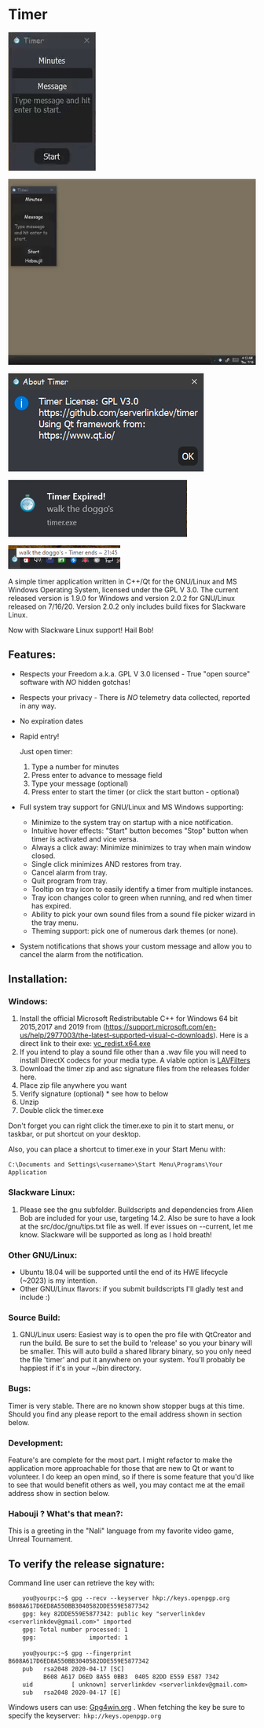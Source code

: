 # Timer
![](timer.gif)

![](theme-picker-demo.gif)

![](about.png) 

![](screenshot-notification.png)

![](screenshot-tooltip.png)

A simple timer application written in C++/Qt for the GNU/Linux and MS Windows Operating System, licensed under the GPL V 3.0.  The current released version is 1.9.0 for Windows and version 2.0.2 for GNU/Linux released on 7/16/20.  Version 2.0.2 only includes build fixes for Slackware Linux.

Now with Slackware Linux support! Hail Bob!

## Features:
+ Respects your Freedom a.k.a. GPL V 3.0 licensed - True "open source" software with *NO* hidden gotchas!

+ Respects your privacy - There is *NO* telemetry data collected, reported in any way.

+ No expiration dates

+ Rapid entry!  

  Just open timer:
	1. Type a number for minutes
	2. Press enter to advance to message field
	3. Type your message (optional)
	4. Press enter to start the timer (or click the start button - optional)
	
+ Full system tray support for GNU/Linux and MS Windows supporting:
  - Minimize to the system tray on startup with a nice notification.
  - Intuitive hover effects: "Start" button becomes "Stop" button when timer is activated and vice versa.
  - Always a click away: Minimize minimizes to tray when main window closed.
  - Single click minimizes AND restores from tray.
  - Cancel alarm from tray.
  - Quit program from tray.
  - Tooltip on tray icon to easily identify a timer from multiple instances.
  - Tray icon changes color to green when running, and red when timer has expired.
  - Ability to pick your own sound files from a sound file picker wizard in the tray menu.
  - Theming support: pick one of numerous dark themes (or none).
 
+ System notifications that shows your custom message and allow you to cancel the alarm from the notification.

## Installation:

### Windows:
1. Install the official Microsoft Redistributable C++ for Windows 64 bit 2015,2017 and 2019 from (https://support.microsoft.com/en-us/help/2977003/the-latest-supported-visual-c-downloads).  Here is a direct link to their exe: [vc_redist.x64.exe](https://aka.ms/vs/16/release/vc_redist.x64.exe)
2. If you intend to play a sound file other than a .wav file you will need to install DirectX codecs for your media type.  A viable option is [LAVFilters](https://github.com/Nevcairiel/LAVFilters/releases)
3. Download the timer zip and asc signature files from the releases folder here.
4. Place zip file anywhere you want
5. Verify signature (optional) * see how to below
6. Unzip
7. Double click the timer.exe

Don't forget you can right click the timer.exe to pin it to start menu, or taskbar, or put shortcut on your desktop.

Also, you can place a shortcut to timer.exe in your Start Menu with:

```
C:\Documents and Settings\<username>\Start Menu\Programs\Your Application
```

### Slackware Linux:
1. Please see the gnu subfolder.  Buildscripts and dependencies from Alien Bob are included for your use, targeting 14.2.  Also be sure to have a look at the src/doc/gnu/tips.txt file as well. If ever issues on --current, let me know.  Slackware will be supported as long as I hold breath!



### Other GNU/Linux:
- Ubuntu 18.04 will be supported until the end of its HWE lifecycle (~2023) is my intention.
- Other GNU/Linux flavors: if you submit buildscripts I'll gladly test and include :)


### Source Build:
1. GNU/Linux users: Easiest way is to open the pro file with QtCreator and run the build.  Be sure to set the build to 'release' so you your binary will be smaller.  This will auto build a shared library binary, so you only need the file 'timer' and put it anywhere on your system.  You'll probably be happiest if it's in your ~/bin directory.

### Bugs:
Timer is very stable. There are no known show stopper bugs at this time.  Should you find any please report to the email address shown in section below.

### Development:
Feature's are complete for the most part.  I might refactor to make the application more approachable for those that are new to Qt or want to volunteer.  I do keep an open mind, so if there is some feature that you'd like to see that would benefit others as well, you may contact me at the email address show in section below.

### Habouji ? What's that mean?:
This is a greeting in the "Nali" language from my favorite video game, Unreal Tournament.

## To verify the release signature:

Command line user can retrieve the key with:

```
    you@yourpc:~$ gpg --recv --keyserver hkp://keys.openpgp.org B608A617D6ED8A550BB3040582DDE559E5877342 
    gpg: key 82DDE559E5877342: public key "serverlinkdev <serverlinkdev@gmail.com>" imported
    gpg: Total number processed: 1
    gpg:               imported: 1

    you@yourpc:~$ gpg --fingerprint B608A617D6ED8A550BB3040582DDE559E5877342
    pub   rsa2048 2020-04-17 [SC]
          B608 A617 D6ED 8A55 0BB3  0405 82DD E559 E587 7342
    uid           [ unknown] serverlinkdev <serverlinkdev@gmail.com>
    sub   rsa2048 2020-04-17 [E]
```

Windows users can use: [Gpg4win.org](https://gpg4win.org/index.html) .  When fetching the key be sure to specify the keyserver:``` hkp://keys.openpgp.org```